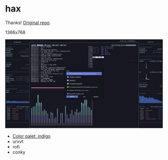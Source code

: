 # hax

Thanks! [Original repo](https://github.com/fehawen/hax).

1366x768

![preview](https://raw.githubusercontent.com/creio/hax/master/scr/demo.png)

- [Color palet: indigo](https://github.com/creio/cpr)
- urxvt
- rofi
- conky
